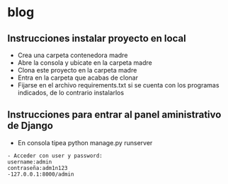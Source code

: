 # blog

## Instrucciones instalar proyecto en local
- Crea una carpeta contenedora madre
- Abre la consola y ubicate en la carpeta madre
- Clona este proyecto en la carpeta madre
- Entra en la carpeta que acabas de clonar
- Fijarse en el archivo requirements.txt si se cuenta con los programas indicados, de lo contrario instalarlos

## Instrucciones para entrar al panel aministrativo de Django
- En consola tipea python manage.py runserver
```
- Acceder con user y password:
username:admin
contraseña:adm1n123
-127.0.0.1:8000/admin
```

